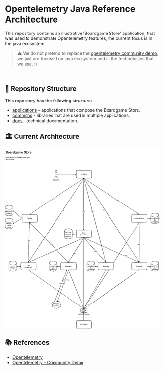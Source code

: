 # Opentelemetry Java Reference Architecture

This repository contains an illustrative 'Boardgame Store' application, that was used to demonstrate Opentelemetry features, the current focus is in the java ecosystem.

> :warning: We do not pretend to replace the [opentelemetry community demo](https://github.com/open-telemetry/opentelemetry-demo), we just are focused on java ecosystem and in the technologies that we use. :)

</br>

## 📂 <a id="repo"></a>Repository Structure

This repository has the following structure:

- [applications](applications) - applications that compose the Boardgame Store.
- [commons](commons) - libraries that are used in multiple applications.
- [docs](docs) - technical documentation.

## :classical_building: Current Architecture
![Diagram](docs/diagrams/architecture-diagram.drawio.png)

## 📚 <a id="docs"></a>References

- [Opentelemetry](https://opentelemetry.io/)
- [Opentelemetry - Community Demo](https://github.com/open-telemetry/opentelemetry-demo)
